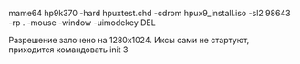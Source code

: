 mame64 hp9k370 -hard hpuxtest.chd -cdrom hpux9_install.iso -sl2 98643 -rp . -mouse -window -uimodekey DEL

Разрешение залочено на 1280x1024. Иксы сами не стартуют, приходится командовать init 3
